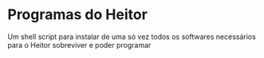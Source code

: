 # Programas do Heitor
Um shell script para instalar de uma só vez todos os softwares necessários para o Heitor sobreviver e poder programar
